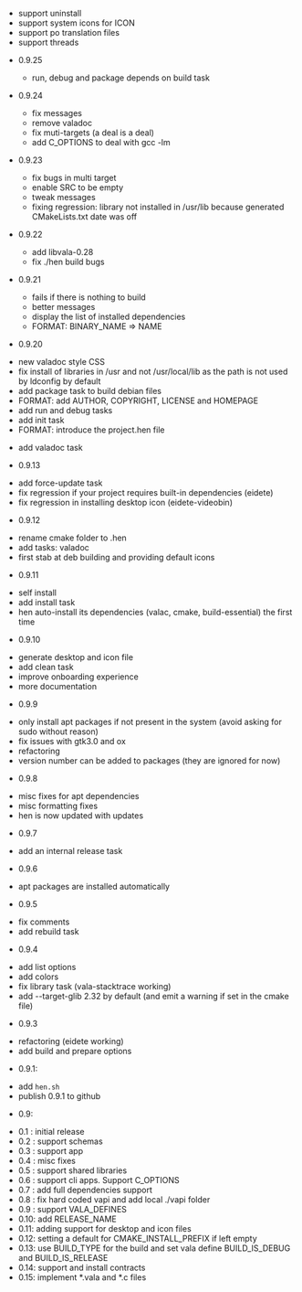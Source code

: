 - support uninstall
- support system icons for ICON
- support po translation files
- support threads

* 0.9.25
  - run, debug and package depends on build task

* 0.9.24
  - fix messages 
  - remove valadoc 
  - fix muti-targets (a deal is a deal)
  - add C_OPTIONS to deal with gcc -lm

* 0.9.23 
  - fix bugs in multi target
  - enable SRC to be empty
  - tweak messages 
  - fixing regression: library not installed in /usr/lib because generated CMakeLists.txt date was off

* 0.9.22
  - add libvala-0.28
  - fix ./hen build bugs

* 0.9.21
  - fails if there is nothing to build
  - better messages 
  - display the list of installed dependencies
  - FORMAT: BINARY_NAME => NAME

* 0.9.20 
 - new valadoc style CSS 
 - fix install of libraries in /usr and not /usr/local/lib as the path 
   is not used by ldconfig by default
 - add package task to build debian files
 - FORMAT: add AUTHOR, COPYRIGHT, LICENSE and HOMEPAGE
 - add run and debug tasks
 - add init task
 - FORMAT: introduce the project.hen file
 * add valadoc task

* 0.9.13
 - add force-update task
 - fix regression if your project requires built-in dependencies (eidete) 
 - fix regression in installing desktop icon (eidete-videobin)

* 0.9.12
 - rename cmake folder to .hen 
 - add tasks: valadoc
 - first stab at deb building and providing default icons

* 0.9.11 
 - self install 
 - add install task 
 - hen auto-install its dependencies (valac, cmake, build-essential) the first time

* 0.9.10
 - generate desktop and icon file
 - add clean task 
 - improve onboarding experience
 - more documentation
 
* 0.9.9
 - only install apt packages if not present in the system (avoid asking for sudo without reason)
 - fix issues with gtk3.0 and ox
 - refactoring
 - version number can be added to packages (they are ignored for now)

* 0.9.8
 - misc fixes for apt dependencies
 - misc formatting fixes
 - hen is now updated with updates

* 0.9.7
 - add an internal release task

* 0.9.6
 - apt packages are installed automatically

* 0.9.5
 - fix comments
 - add rebuild task
 
* 0.9.4
 - add list options
 - add colors
 - fix library task (vala-stacktrace working)
 - add --target-glib 2.32 by default (and emit a warning if set in the cmake file)

* 0.9.3
 - refactoring (eidete working)
 - add build and prepare options

* 0.9.1:
 - add `hen.sh`
 - publish 0.9.1 to github

* 0.9: 
- 0.1 : initial release
- 0.2 : support schemas
- 0.3 : support app
- 0.4 : misc fixes
- 0.5 : support shared libraries
- 0.6 : support cli apps. Support C_OPTIONS
- 0.7 : add full dependencies support
- 0.8 : fix hard coded vapi and add local ./vapi folder
- 0.9 : support VALA_DEFINES
- 0.10: add RELEASE_NAME
- 0.11: adding support for desktop and icon files
- 0.12: setting a default for CMAKE_INSTALL_PREFIX if left empty
- 0.13: use BUILD_TYPE for the build and set vala define BUILD_IS_DEBUG and BUILD_IS_RELEASE
- 0.14: support and install contracts
- 0.15: implement *.vala and *.c files
